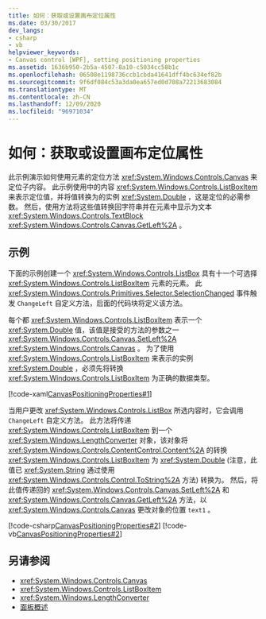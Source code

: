 ```yaml
---
title: 如何：获取或设置画布定位属性
ms.date: 03/30/2017
dev_langs:
- csharp
- vb
helpviewer_keywords:
- Canvas control [WPF], setting positioning properties
ms.assetid: 1636b950-2b5a-4507-8a10-c5034cc58b1c
ms.openlocfilehash: 06508e1198736ccb1cbda41641dff4bc634ef82b
ms.sourcegitcommit: 9f6df084c53a3da0ea657ed0d708a72213683084
ms.translationtype: MT
ms.contentlocale: zh-CN
ms.lasthandoff: 12/09/2020
ms.locfileid: "96971034"
---
```

# <a name="how-to-get-or-set-canvas-positioning-properties"></a>如何：获取或设置画布定位属性
此示例演示如何使用元素的定位方法 <xref:System.Windows.Controls.Canvas> 来定位子内容。 此示例使用中的内容 <xref:System.Windows.Controls.ListBoxItem> 来表示定位值，并将值转换为的实例 <xref:System.Double> ，这是定位的必需参数。 然后，使用方法将这些值转换回字符串并在元素中显示为文本 <xref:System.Windows.Controls.TextBlock> <xref:System.Windows.Controls.Canvas.GetLeft%2A> 。  
  
## <a name="example"></a>示例  
 下面的示例创建一个 <xref:System.Windows.Controls.ListBox> 具有十一个可选择 <xref:System.Windows.Controls.ListBoxItem> 元素的元素。 此 <xref:System.Windows.Controls.Primitives.Selector.SelectionChanged> 事件触发 `ChangeLeft` 自定义方法，后面的代码块将定义该方法。  
  
 每个都 <xref:System.Windows.Controls.ListBoxItem> 表示一个 <xref:System.Double> 值，该值是接受的方法的参数之一 <xref:System.Windows.Controls.Canvas.SetLeft%2A> <xref:System.Windows.Controls.Canvas> 。 为了使用 <xref:System.Windows.Controls.ListBoxItem> 来表示的实例 <xref:System.Double> ，必须先将转换 <xref:System.Windows.Controls.ListBoxItem> 为正确的数据类型。  
  
 [!code-xaml[CanvasPositioningProperties#1](~/samples/snippets/csharp/VS_Snippets_Wpf/CanvasPositioningProperties/CSharp/Window1.xaml#1)]  
  
 当用户更改 <xref:System.Windows.Controls.ListBox> 所选内容时，它会调用 `ChangeLeft` 自定义方法。 此方法将传递 <xref:System.Windows.Controls.ListBoxItem> 到一个 <xref:System.Windows.LengthConverter> 对象，该对象将 <xref:System.Windows.Controls.ContentControl.Content%2A> 的转换 <xref:System.Windows.Controls.ListBoxItem> 为 <xref:System.Double> (注意，此值已 <xref:System.String> 通过使用 <xref:System.Windows.Controls.Control.ToString%2A> 方法) 转换为。 然后，将此值传递回的 <xref:System.Windows.Controls.Canvas.SetLeft%2A> 和 <xref:System.Windows.Controls.Canvas.GetLeft%2A> 方法，以 <xref:System.Windows.Controls.Canvas> 更改对象的位置 `text1` 。  
  
 [!code-csharp[CanvasPositioningProperties#2](~/samples/snippets/csharp/VS_Snippets_Wpf/CanvasPositioningProperties/CSharp/Window1.xaml.cs#2)]
 [!code-vb[CanvasPositioningProperties#2](~/samples/snippets/visualbasic/VS_Snippets_Wpf/CanvasPositioningProperties/VisualBasic/Window1.xaml.vb#2)]  
  
## <a name="see-also"></a>另请参阅

- <xref:System.Windows.Controls.Canvas>
- <xref:System.Windows.Controls.ListBoxItem>
- <xref:System.Windows.LengthConverter>
- [面板概述](panels-overview.md)
